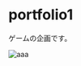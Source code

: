 # portfolio1
ゲームの企画です。

<img src="https://github.com/m-sugawara-b/portfolio1/blob/master/state1.png" alt="aaa" title="サンプル">
